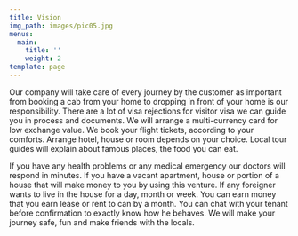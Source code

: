 ```yaml
---
title: Vision
img_path: images/pic05.jpg
menus:
  main:
    title: ''
    weight: 2
template: page
---
```

Our company will take care of every journey by the customer as important from booking a cab from your home to dropping in front of your home is our responsibility. There are a lot of visa rejections for visitor visa we can guide you in process and documents. We will arrange a multi-currency card for low exchange value. We book your flight tickets, according to your comforts. Arrange hotel, house or room depends on your choice. Local tour guides will explain about famous places, the food you can eat.

If you have any health problems or any medical emergency our doctors will respond in minutes. If you have a vacant apartment, house or portion of a house that will make money to you by using this venture. If any foreigner wants to live in the house for a day, month or week. You can earn money that you earn lease or rent to can by a month. You can chat with your tenant before confirmation to exactly know how he behaves. We will make your journey safe, fun and make friends with the locals.
